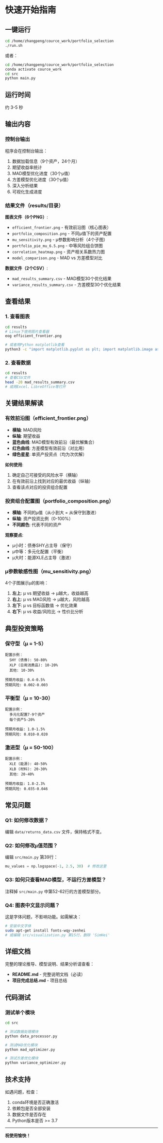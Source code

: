 # 快速开始指南

## 一键运行

```bash
cd /home/zhangpeng/cource_work/portfolio_selection
./run.sh
```

或者：

```bash
cd /home/zhangpeng/cource_work/portfolio_selection
conda activate cource_work
cd src
python main.py
```

## 运行时间

约 3-5 秒

## 输出内容

### 控制台输出

程序会在控制台输出：
1. 数据加载信息（9个资产，24个月）
2. 期望收益率统计
3. MAD模型优化进度（30个μ值）
4. 方差模型优化进度（30个μ值）
5. 深入分析结果
6. 可视化生成进度

### 结果文件（results/目录）

**图表文件（6个PNG）**:
- `efficient_frontier.png` - 有效前沿图（核心图表）
- `portfolio_composition.png` - 不同μ值下的资产配置
- `mu_sensitivity.png` - μ参数影响分析（4个子图）
- `portfolio_pie_mu_6.5.png` - 中等风险组合饼图
- `correlation_heatmap.png` - 资产相关系数热力图
- `model_comparison.png` - MAD vs 方差模型对比

**数据文件（2个CSV）**:
- `mad_results_summary.csv` - MAD模型30个优化结果
- `variance_results_summary.csv` - 方差模型30个优化结果

## 查看结果

### 1. 查看图表

```bash
cd results
# Linux下使用图片查看器
eog efficient_frontier.png

# 或者用Python matplotlib查看
python3 -c "import matplotlib.pyplot as plt; import matplotlib.image as mpimg; img = mpimg.imread('efficient_frontier.png'); plt.imshow(img); plt.axis('off'); plt.show()"
```

### 2. 查看数据

```bash
cd results
# 查看CSV文件
head -20 mad_results_summary.csv
# 或用Excel、LibreOffice等打开
```

## 关键结果解读

### 有效前沿图（efficient_frontier.png）

- **横轴**: MAD风险
- **纵轴**: 期望收益
- **蓝色曲线**: MAD模型有效前沿（最优解集合）
- **红色曲线**: 方差模型有效前沿（对比用）
- **绿色星星**: 单资产投资点（均为次优解）

**如何使用**:
1. 确定自己可接受的风险水平（横轴）
2. 在有效前沿上找到对应的最优收益（纵轴）
3. 查看该点对应的投资组合配置

### 投资组合配置图（portfolio_composition.png）

- **横轴**: 不同的μ值（从小到大 = 从保守到激进）
- **纵轴**: 资产投资比例（0-100%）
- **不同颜色**: 代表不同的资产

**观察要点**:
- μ小时：债券SHY占主导（保守）
- μ中等：多元化配置（平衡）
- μ大时：能源XLE占主导（激进）

### μ参数敏感性图（mu_sensitivity.png）

4个子图展示μ的影响：
1. **左上**: μ vs 期望收益 → μ越大，收益越高
2. **右上**: μ vs MAD风险 → μ越大，风险越高
3. **左下**: μ vs 目标函数值 → 优化效果
4. **右下**: μ vs 收益/风险比 → 性价比分析

## 典型投资策略

### 保守型（μ = 1-5）

```
配置示例：
  SHY (债券): 50-80%
  XLP (日用消费品): 10-20%
  其他: 10-30%

预期月收益: 0.4-0.5%
预期风险: 0.002-0.003
```

### 平衡型（μ = 10-30）

```
配置示例：
  多元化配置7-9个资产
  每个资产5-20%
  
预期月收益: 1.0-1.5%
预期风险: 0.010-0.020
```

### 激进型（μ = 50-100）

```
配置示例：
  XLE (能源): 40-50%
  XLB (材料): 20-30%
  其他: 20-40%

预期月收益: 1.8-2.3%
预期风险: 0.035-0.046
```

## 常见问题

### Q1: 如何修改数据？

编辑 `data/returns_data.csv` 文件，保持格式不变。

### Q2: 如何修改μ值范围？

编辑 `src/main.py` 第39行：
```python
mu_values = np.logspace(-1, 2.5, 30)  # 修改这里
```

### Q3: 如何只查看MAD模型，不运行方差模型？

注释掉 `src/main.py` 中第52-62行的方差模型部分。

### Q4: 图表中文显示问题？

这是字体问题，不影响功能。如需解决：
```bash
# 安装中文字体
sudo apt-get install fonts-wqy-zenhei
# 或编辑 src/visualization.py 第15行，删除 'SimHei'
```

## 详细文档

完整的理论推导、模型说明、结果分析请查看：
- **README.md** - 完整说明文档（必读）
- **项目完成总结.md** - 项目总结

## 代码测试

### 测试单个模块

```bash
cd src

# 测试数据处理模块
python data_processor.py

# 测试MAD优化模块
python mad_optimizer.py

# 测试方差优化模块
python variance_optimizer.py
```

## 技术支持

如遇问题，检查：
1. conda环境是否正确激活
2. 依赖包是否全部安装
3. 数据文件是否存在
4. Python版本是否 >= 3.7

---

**祝使用愉快！**

